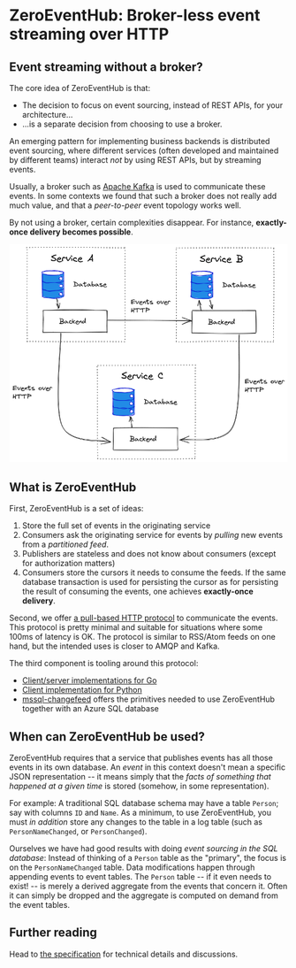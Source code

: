 # ZeroEventHub: Broker-less event streaming over HTTP

## Event streaming without a broker?

The core idea of ZeroEventHub is that:

* The decision to focus on event sourcing,
  instead of REST APIs, for your architecture...
* ...is a separate decision from choosing to use a broker. 

An emerging pattern for implementing business backends is
distributed event sourcing, where different services (often
developed and maintained by different teams) interact *not* by
using  REST APIs, but by streaming events.

Usually, a broker such as [Apache Kafka](https://kafka.apache.org/)
is used to communicate these events. In some contexts
we found that such a broker does not really add much value,
and that a *peer-to-peer* event topology works well.

By not using a broker, certain complexities disappear.
For instance, **exactly-once delivery becomes possible**.

![services publishing events](./services.excalidraw.png)

## What is ZeroEventHub

First, ZeroEventHub is a set of ideas:

1. Store the full set of events in the originating service
2. Consumers ask the originating service for events by
   *pulling* new events from a *partitioned feed*.
3. Publishers are stateless and does not know about consumers 
   (except for authorization matters)
4. Consumers store the cursors it needs to consume the feeds.
   If the same database transaction
   is used for persisting the cursor as for persisting the
   result of consuming the events, one achieves **exactly-once delivery**.


Second, we offer [a pull-based HTTP protocol](SPEC.md) to communicate the
events. This protocol is pretty minimal and suitable for situations
where some 100ms of latency is OK.
The protocol is similar to RSS/Atom feeds on one hand,
but the intended uses  is closer to AMQP and Kafka.

The third component is tooling around this protocol:

* [Client/server implementations for Go](go/README.md)
* [Client implementation for Python](python/zeroeventhub/README.md)
* [mssql-changefeed](https://github.com/vippsas/mssql-changefeed) offers 
  the primitives needed to use ZeroEventHub together with an Azure SQL database

## When can ZeroEventHub be used?

ZeroEventHub requires that a service that publishes
events has all those events in its own database.
An *event* in this context doesn't mean a specific JSON
representation -- it means simply that the *facts of something
that happened at a given time* is stored (somehow, in some
representation).

For example:  A traditional SQL database schema may have a
table `Person`; say with columns `ID` and `Name`.
As a minimum, to use ZeroEventHub, you must *in addition* store
any changes to the table in a log table (such as 
`PersonNameChanged`, or `PersonChanged`).

Ourselves we have had good results with doing *event sourcing in
the SQL database*: Instead of thinking of a `Person` table
as the "primary", the focus is on the
`PersonNameChanged` table. Data modifications happen through
appending events to event tables. The `Person` table
-- if it even needs to exist! -- is merely a derived aggregate from the
events that concern  it. Often it can simply be dropped and
the aggregate is computed on demand from the event tables.

## Further reading

Head to [the specification](SPEC.md) for technical details
and discussions.
